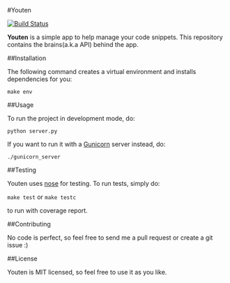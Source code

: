 #Youten

[![Build Status](https://travis-ci.org/kirang89/youten.svg?branch=master)](https://travis-ci.org/kirang89/youten)

**Youten** is a simple app to help manage your code snippets. This repository contains the brains(a.k.a API)
behind the app.

##Installation

The following command creates a virtual environment and installs dependencies for you:

```make env```

##Usage

To run the project in development mode, do:

```python server.py```

If you want to run it with a [Gunicorn](http://gunicorn.org/) server instead, do:

```./gunicorn_server ```

##Testing

Youten uses [nose](https://nose.readthedocs.org/en/latest/) for testing. To run tests, simply do:

```make test``` or ```make testc```

to run with coverage report.

##Contributing

No code is perfect, so feel free to send me a pull request or create a git issue :)

##License

Youten is MIT licensed, so feel free to use it as you like.